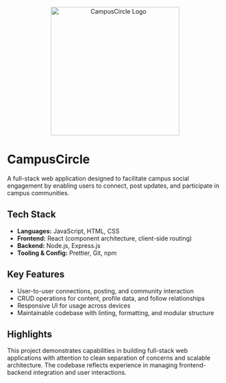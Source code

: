 <p align="center">
  <img src="frontend/src/assets/CampusCircle%20Logo%20White.png" alt="CampusCircle Logo" width="300"/>
</p>

# CampusCircle

A full-stack web application designed to facilitate campus social engagement by enabling users to connect, post updates, and participate in campus communities.

## Tech Stack

- **Languages:** JavaScript, HTML, CSS  
- **Frontend:** React (component architecture, client-side routing)  
- **Backend:** Node.js, Express.js
- **Tooling & Config:** Prettier, Git, npm

## Key Features

- User-to-user connections, posting, and community interaction  
- CRUD operations for content, profile data, and follow relationships  
- Responsive UI for usage across devices  
- Maintainable codebase with linting, formatting, and modular structure  

## Highlights

This project demonstrates capabilities in building full-stack web applications with attention to clean separation of concerns and scalable architecture. The codebase reflects experience in managing frontend-backend integration and user interactions.
